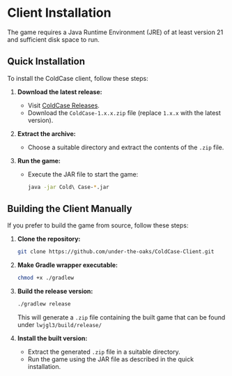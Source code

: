 # Client Installation

<warning>
    The game requires a Java Runtime Environment (JRE) of at least version 21 and sufficient disk space to run.
</warning>

## Quick Installation

To install the ColdCase client, follow these steps:

1. **Download the latest release:**
    - Visit [ColdCase Releases](https://github.com/under-the-oaks/ColdCase-Client/releases/latest).
    - Download the `ColdCase-1.x.x.zip` file (replace `1.x.x` with the latest version).

2. **Extract the archive:**
    - Choose a suitable directory and extract the contents of the `.zip` file.

3. **Run the game:**
    - Execute the JAR file to start the game:
      ```sh
      java -jar Cold\ Case-*.jar
      ```

## Building the Client Manually

If you prefer to build the game from source, follow these steps:

1. **Clone the repository:**
   ```sh
   git clone https://github.com/under-the-oaks/ColdCase-Client.git
   ```

2. **Make Gradle wrapper executable:**
   ```sh
   chmod +x ./gradlew
   ```

3. **Build the release version:**
   ```sh
   ./gradlew release
   ```
   This will generate a `.zip` file containing the built game that can be found under `lwjgl3/build/release/`

4. **Install the built version:**
    - Extract the generated `.zip` file in a suitable directory.
    - Run the game using the JAR file as described in the quick installation.

[//]: # (- Java Runtime Environment &#40;JRE&#41; **version 21 or later**.)

[//]: # (- Sufficient disk space for installation and execution.)
